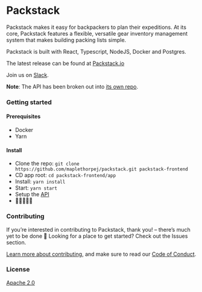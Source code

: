 # Packstack

Packstack makes it easy for backpackers to plan their expeditions. At its core, Packstack features a flexible, versatile gear inventory management system that makes building packing lists simple.

Packstack is built with React, Typescript, NodeJS, Docker and Postgres.

The latest release can be found at [Packstack.io](https://packstack.io)

Join us on [Slack](https://join.slack.com/t/packstackio/shared_invite/enQtODk3NTA2NDY0MzIyLWExMzk1YzMwYWFmMzIzY2Q3NDNkNTJjMjBkOGM4MGExYzE1ZTgxZDYwODJlN2ZjOWIyMzMzYmVjNjQ3MDQzYzU).

__Note__: The API has been broken out into [its own repo](https://github.com/maplethorpej/packstack-v1-api).


### Getting started

#### Prerequisites
* Docker
* Yarn

#### Install
* Clone the repo: `git clone https://github.com/maplethorpej/packstack.git packstack-frontend`
* CD app root: `cd packstack-frontend/app`
* Install: `yarn install`
* Start: `yarn start`
* Setup the [API](https://github.com/maplethorpej/packstack-v1-api)
* 🎉🙌🤘🙌🎉

### Contributing
If you’re interested in contributing to Packstack, thank you! – there’s much yet to be done 🙂 Looking for a place to get started? Check out the Issues section.

[Learn more about contributing](CONTRIBUTING.md), and make sure to read our [Code of Conduct](CODE_OF_CONDUCT.md).

### License
[Apache 2.0](LICENSE.txt)
